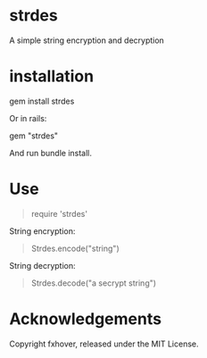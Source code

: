 strdes
======

A simple string encryption and decryption

installation
============

gem install strdes

Or in rails:

gem "strdes"

And run bundle install. 

Use
====
> require 'strdes'


String encryption:
  
> Strdes.encode("string")

String decryption:
  
> Strdes.decode("a secrypt string")

Acknowledgements
================
Copyright fxhover, released under the MIT License.

